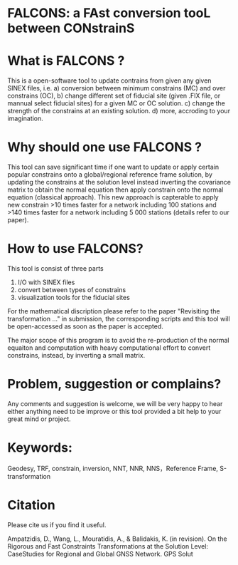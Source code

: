 # FALCONS: a FAst conversion tooL between CONstrainS 

# What is FALCONS ?
This is a open-software tool to update contrains from given any given SINEX files, i.e. a) conversion between minimum constrains (MC) and over constrains (OC), b) change different set of fiducial site (given .FIX file, or mannual select fiducial sites) for a given MC or OC solution. c) change the strength of the constrains at an existing solution. d) more, accroding to your imagination.

# Why should one use FALCONS ?
This tool can save significant time if one want to update or apply certain popular constrains onto a global/regional reference frame solution, by updating the constrains at the solution level instead inverting the covariance matrix to obtain the normal equation then apply constrain onto the normal equation (classical approach). This new approach is capterable to apply new constrain >10 times faster for a network including 100 stations and >140 times faster for a network including 5 000 stations (details refer to our paper).


# How to use FALCONS?
This tool is consist of three parts 
1. I/O with SINEX files
2. convert between types of constrains
3. visualization tools for the fiducial sites

For the mathematical discription please refer to the paper "Revisiting the transformation ..." in submission, the corresponding scripts and this tool will be open-accessed as soon as the paper is accepted.

The major scope of this program is to avoid the re-production of the normal equaiton and computation with heavy computational effort to convert constrains, instead, by inverting a small matrix.

# Problem, suggestion or complains?
Any comments and suggestion is welcome, we will be very happy to hear either anything need to be improve or this tool provided a bit help to your great mind or project.

# Keywords: 
Geodesy, TRF, constrain, inversion, NNT, NNR, NNS，Reference Frame, S-transformation

# Citation
Please cite us if you find it useful. 

Ampatzidis, D., Wang, L., Mouratidis, A., & Balidakis, K. (in revision). On the Rigorous and Fast Constraints Transformations at the Solution Level: CaseStudies for Regional and Global GNSS Network. GPS Solut

